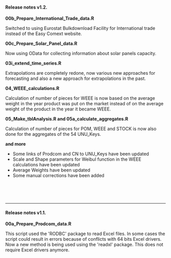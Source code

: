 #### Release notes v1.2.

**00b_Prepare_International_Trade_data.R**

Switched to using Eurostat Bulkdownload Facility for International trade instead of the Easy Comext website.

**00c_Prepare_Solar_Panel_data.R**

Now using OData for collecting information about solar panels capacity.

**03i_extend_time_series.R**

Extrapolations are completely redone, now various new approaches for forecasting and also a new approach for extrapolations in the past.

**04_WEEE_calculations.R**

Calculation of number of pieces for WEEE is now based on the average weight in the year product was put on the market instead of on the average weight of the product in the year it became WEEE.

**05_Make_tblAnalysis.R and 05a_calculate_aggregates.R**

Calculation of number of pieces for POM, WEEE and STOCK is now also done for the aggregates of the 54 UNU_Keys.

**and more**

* Some links of Prodcom and CN to UNU_Keys have been updated
* Scale and Shape parameters for Weibul function in the WEEE calculations have been updated
* Average Weights have been updated
* Some manual corrections have been added

<br>
<br>
<br>

***
#### Release notes v1.1.

**00a_Prepare_Prodcom_data.R**

This script used the 'RODBC' package to read Excel files. In some cases the script could result in errors because of conflicts with 64 bits Excel drivers. Now a new method is being used using the 'readxl' package. This does not require Excel drivers anymore.
